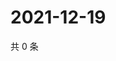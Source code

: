 # 2021-12-19

共 0 条

<!-- BEGIN WEIBO -->
<!-- 最后更新时间 Sun Dec 19 2021 22:00:54 GMT+0800 (China Standard Time) -->

<!-- END WEIBO -->
